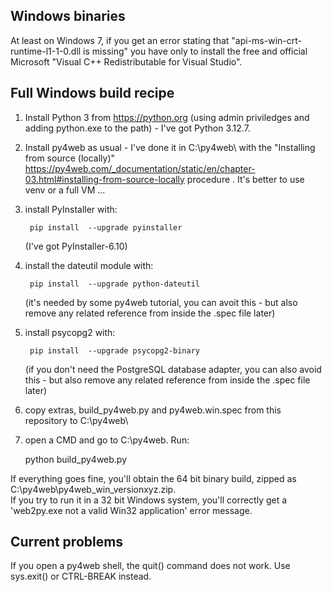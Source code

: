 ## Windows binaries

At least on Windows 7, if you get an error stating that "api-ms-win-crt-runtime-l1-1-0.dll is missing" you have only to install
the free and official Microsoft "Visual C++ Redistributable for Visual Studio".

## Full Windows build recipe


1. Install Python 3 from https://python.org (using admin priviledges and adding python.exe to the path) - I've got Python 3.12.7.
1. Install py4web as usual - I've done it in C:\py4web\ with the "Installing from source (locally)"
   https://py4web.com/_documentation/static/en/chapter-03.html#installing-from-source-locally procedure . It's better to use venv or a full VM ...
1. install PyInstaller with:  

        pip install  --upgrade pyinstaller
        
   (I've got PyInstaller-6.10)
        
1. install the dateutil module with:

        pip install  --upgrade python-dateutil
        
   (it's needed by some py4web tutorial, you can avoit this - but also remove any related reference from inside the .spec file later)
1. install psycopg2 with:

        pip install  --upgrade psycopg2-binary
        
   (if you don't need the PostgreSQL database adapter, you can also avoid this - but also remove any related reference from inside the .spec file later)
1. copy extras, build_py4web.py and py4web.win.spec from this repository to C:\py4web\
1. open a CMD and go to C:\py4web. Run:

    python build_py4web.py

If everything goes fine, you'll obtain the 64 bit binary build, zipped as C:\py4web\py4web_win_versionxyz.zip.  
If you try to run it in a 32 bit Windows system, you'll correctly get a 'web2py.exe not a valid Win32 application' error message.

## Current problems

If you open a py4web shell, the quit() command does not work. Use sys.exit() or CTRL-BREAK instead.

